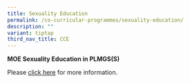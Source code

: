 ```yaml
---
title: Sexuality Education
permalink: /co-curricular-programmes/sexuality-education/
description: ""
variant: tiptap
third_nav_title: CCE
---
```

<p><strong>MOE Sexuality Education in PLMGS(S)</strong>
</p>
<p>Please <a href="/files/2025_Info_on_SEd_for_website.pdf" rel="noopener nofollow" target="_blank">click here</a> for
more information.</p>